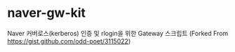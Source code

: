 # naver-gw-kit
Naver 커버로스(kerberos) 인증 및 rlogin을 위한 Gateway 스크립트 (Forked From https://gist.github.com/odd-poet/3115022)
